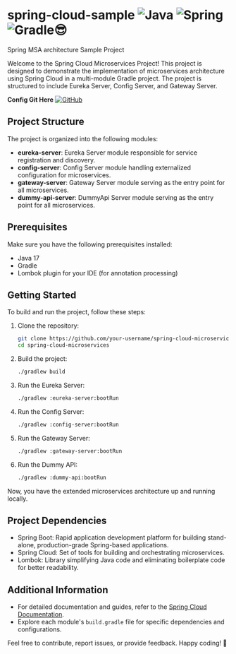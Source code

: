 # spring-cloud-sample ![Java](https://img.shields.io/badge/java-%23ED8B00.svg?style=for-the-badge&logo=openjdk&logoColor=white) ![Spring](https://img.shields.io/badge/spring-%236DB33F.svg?style=for-the-badge&logo=spring&logoColor=white) ![Gradle](https://img.shields.io/badge/Gradle-02303A.svg?style=for-the-badge&logo=Gradle&logoColor=white)😎
Spring MSA architecture Sample Project

Welcome to the Spring Cloud Microservices Project! This project is designed to demonstrate the implementation of microservices architecture using Spring Cloud in a multi-module Gradle project. The project is structured to include Eureka Server, Config Server, and Gateway Server.

<b>Config Git Here</b>
[![GitHub](https://img.shields.io/badge/github-%23121011.svg?style=for-the-badge&logo=github&logoColor=white)](https://github.com/DongJu-Na/spring-cloud-sample-config-repo)

## Project Structure

The project is organized into the following modules:

- **eureka-server**: Eureka Server module responsible for service registration and discovery.
- **config-server**: Config Server module handling externalized configuration for microservices.
- **gateway-server**: Gateway Server module serving as the entry point for all microservices.
- **dummy-api-server**: DummyApi Server module serving as the entry point for all microservices.

## Prerequisites

Make sure you have the following prerequisites installed:

- Java 17
- Gradle
- Lombok plugin for your IDE (for annotation processing)

## Getting Started

To build and run the project, follow these steps:

1. Clone the repository:

   ```bash
   git clone https://github.com/your-username/spring-cloud-microservices.git
   cd spring-cloud-microservices
   ```

2. Build the project:

   ```bash
   ./gradlew build
   ```

3. Run the Eureka Server:

   ```bash
   ./gradlew :eureka-server:bootRun
   ```

4. Run the Config Server:

   ```bash
   ./gradlew :config-server:bootRun
   ```

5. Run the Gateway Server:

   ```bash
   ./gradlew :gateway-server:bootRun
   ```
   
6. Run the Dummy API:

   ```bash
   ./gradlew :dummy-api:bootRun
   ```

Now, you have the extended microservices architecture up and running locally.

## Project Dependencies

- Spring Boot: Rapid application development platform for building stand-alone, production-grade Spring-based applications.
- Spring Cloud: Set of tools for building and orchestrating microservices.
- Lombok: Library simplifying Java code and eliminating boilerplate code for better readability.

## Additional Information

- For detailed documentation and guides, refer to the [Spring Cloud Documentation](https://spring.io/projects/spring-cloud).
- Explore each module's `build.gradle` file for specific dependencies and configurations.

Feel free to contribute, report issues, or provide feedback. Happy coding! 🚀
